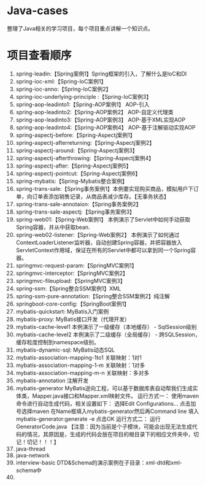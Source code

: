# Java-cases
整理了Java相关的学习项目，每个项目重点讲解一个知识点。

# 项目查看顺序

1. spring-leadin:【Spring案例1】Spring框架的引入，了解什么是IoC和DI
2. spring-ioc-xml:【Spring-IoC案例1】
3. spring-ioc-anno:【Spring-IoC案例2】
4. spring-ioc-underlying-principle :【Spring-IoC案例3】
5. spring-aop-leadinto1:【Spring-AOP案例1】 AOP-引入
6. spring-aop-leadinto2:【Spring-AOP案例2】 AOP-自定义代理类
7. spring-aop-leadinto3:【Spring-AOP案例3】 AOP-基于XML实现AOP
8. spring-aop-leadinto4:【Spring-AOP案例4】 AOP-基于注解驱动实现AOP
9. spring-aspectj-before:【Spring-Aspectj案例1】
10. spring-aspectj-afterreturning:【Spring-Aspectj案例2】
11. spring-aspectj-around:【Spring-Aspectj案例3】
12. spring-aspectj-afterthrowing:【Spring-Aspectj案例4】
13. spring-aspectj-after:【Spring-Aspectj案例5】
14. spring-aspectj-pointcut:【Spring-Aspectj案例6】
15. spring-mybatis:【Spring-Mybatis整合案例】
16. spring-trans-sale:【Spring事务案例1】本例要实现购买商品，模拟用户下订单，向订单表添加销售记录，从商品表减少库存。【无事务状态】
17. spring-trans-sale-annotaion:【Spring事务案例2】
18. spring-trans-sale-aspectj:【Spring事务案例3】
19. spring-web01:【Spring-Web案例1】 本例演示了Servlet中如何手动获取Spring容器，并从中获取bean.
20. spring-web02-listener:【Spring-Web案例2】 本例演示了如何通过ContextLoaderListener监听器，自动创建Spring容器，并把容器放入ServletContext作用域，保证在所有的Servlet中都可以拿到同一个Spring容器。
21. springmvc-request-param:【SpringMVC案例1】
22. springmvc-interceptor:【SpringMVC案例2】
23. springmvc-fileupload:【SpringMVC案例3】
24. spring-ssm:【Spring整合SSM案例1】XML
25. spring-ssm-pure-annotation:【Spring整合SSM案例2】纯注解
26. springboot-core-config:【SpringBoot案例1】
27. mybatis-quickstart: MyBatis入门案例
28. mybatis-proxy: MyBatis接口开发（代理开发）
29. mybatis-cache-level1 本例演示了一级缓存（本地缓存） - SqlSession级别
30. mybatis-cache-level2 本例演示了二级缓存（全局缓存） - 跨SQLSession，缓存粒度控制到namespace级别。
31. mybatis-dynamic-sql: MyBatis动态SQL
32. mybatis-association-mapping-1to1 关联映射：1对1
33. mybatis-association-mapping-1-m 关联映射：1对多
34. mybatis-association-mapping-m-n 关联映射：多对多
35. mybatis-annotation 注解开发
36. mybatis-generator MyBatis逆向工程，可以基于数据库表自动帮我们生成实体类，Mapper.java接口和Mapper.xml映射文件。
运行方式一：
    使用maven命令进行自动生成代码，相关设置如下：
    选择Edit Configurations...
    点击加号选择maven
    在Name框填入mybatis-generator然后再Command line 填入mybatis-generator:generate -e
    点击OK
运行方式二：
    运行GeneratorCode.java
    【注意：因为当前是个子模块，可能会出现无法生成代码的情况，其原因是，生成的代码会放在项目的根目录下的相应文件夹中，切记！切记！！！】
37. java-thread
38. java-network
39. interview-basic
    DTD&Schema的演示案例在子目录：xml-dtd和xml-schema中
40. 